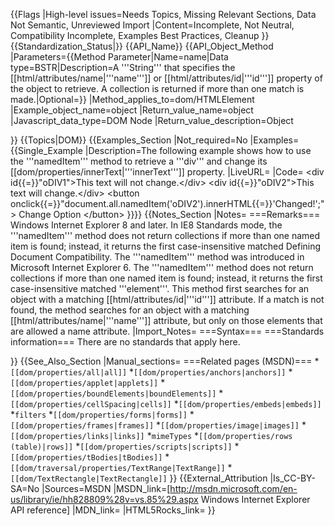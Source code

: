{{Flags
|High-level issues=Needs Topics, Missing Relevant Sections, Data Not Semantic, Unreviewed Import
|Content=Incomplete, Not Neutral, Compatibility Incomplete, Examples Best Practices, Cleanup
}}
{{Standardization_Status|}}
{{API_Name}}
{{API_Object_Method
|Parameters={{Method Parameter|Name=name|Data type=BSTR|Description=A '''String''' that specifies the [[html/attributes/name|'''name''']] or [[html/attributes/id|'''id''']] property of the object to retrieve.  A collection is returned if more than one match is made.|Optional=}}
|Method_applies_to=dom/HTMLElement
|Example_object_name=object
|Return_value_name=object
|Javascript_data_type=DOM Node
|Return_value_description=Object


}}
{{Topics|DOM}}
{{Examples_Section
|Not_required=No
|Examples={{Single_Example
|Description=The following example shows how to use the '''namedItem''' method to retrieve a '''div''' and change its [[dom/properties/innerText|'''innerText''']] property.
|LiveURL=
|Code=
&lt;div id{{=}}"oDIV1"&gt;This text will not change.&lt;/div&gt;
&lt;div id{{=}}"oDIV2"&gt;This text will change.&lt;/div&gt;
&lt;button onclick{{=}}"document.all.namedItem('oDIV2').innerHTML{{=}}'Changed!';"&gt;
   Change Option
&lt;/button&gt;
}}}}
{{Notes_Section
|Notes=
===Remarks===
Windows Internet Explorer 8 and later. In IE8 Standards mode, the '''namedItem''' method does not return collections if more than one named item is found; instead, it returns the first case-insensitive matched Defining Document Compatibility.
The '''namedItem''' method was introduced in Microsoft Internet Explorer 6.
The '''namedItem''' method does not return collections if more than one named item is found; instead, it returns the first case-insensitive matched '''element'''.
This method first searches for an object with a matching [[html/attributes/id|'''id''']] attribute. If a match is not found, the method searches for an object with a matching [[html/attributes/name|'''name''']] attribute, but only on those elements that are allowed a name attribute.
|Import_Notes=
===Syntax===
===Standards information===
There are no standards that apply here.

}}
{{See_Also_Section
|Manual_sections=
===Related pages (MSDN)===
*<code>[[dom/properties/all|all]]</code>
*<code>[[dom/properties/anchors|anchors]]</code>
*<code>[[dom/properties/applet|applets]]</code>
*<code>[[dom/properties/boundElements|boundElements]]</code>
*<code>[[dom/properties/cellSpacing|cells]]</code>
*<code>[[dom/properties/embeds|embeds]]</code>
*<code>filters</code>
*<code>[[dom/properties/forms|forms]]</code>
*<code>[[dom/properties/frames|frames]]</code>
*<code>[[dom/properties/image|images]]</code>
*<code>[[dom/properties/links|links]]</code>
*<code>mimeTypes</code>
*<code>[[dom/properties/rows (table)|rows]]</code>
*<code>[[dom/properties/scripts|scripts]]</code>
*<code>[[dom/properties/tBodies|tBodies]]</code>
*<code>[[dom/traversal/properties/TextRange|TextRange]]</code>
*<code>[[dom/TextRectangle|TextRectangle]]</code>
}}
{{External_Attribution
|Is_CC-BY-SA=No
|Sources=MSDN
|MSDN_link=[http://msdn.microsoft.com/en-us/library/ie/hh828809%28v=vs.85%29.aspx Windows Internet Explorer API reference]
|MDN_link=
|HTML5Rocks_link=
}}